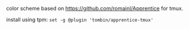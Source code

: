color scheme based on https://github.com/romainl/Apprentice for tmux.

install using tpm:
`set -g @plugin 'tombin/apprentice-tmux'`

